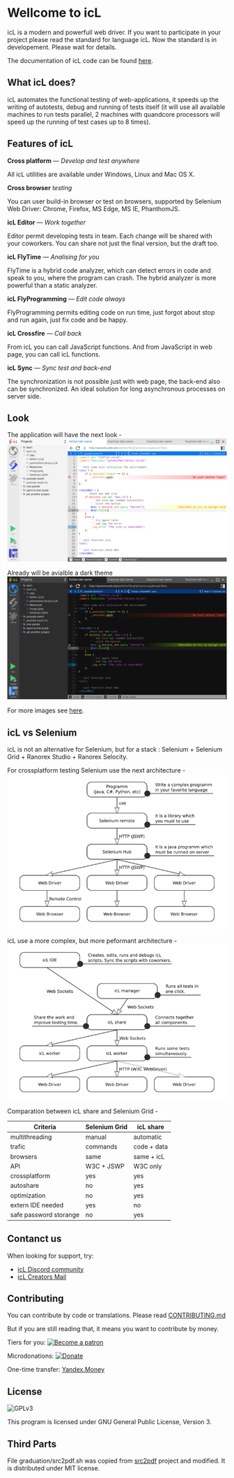 # Wellcome to icL

icL is a modern and powerfull web driver. If you want to participate in your
project please read the standard for language icL. Now the standard is in 
developement. Please wait for details. 

The documentation of icL code can be found 
[here](https://web-testing.gitlab.io/icL/doc/).

## What icL does?

icL automates the functional testing of web-applications, it speeds up the
writing of autotests, debug and running of tests itself (it will use all
available machines to run tests parallel, 2 machines with quandcore processors
will speed up the running of test cases up to 8 times).

## Features of icL

**Cross platform** — *Develop and test anywhere*

All icL utilities are available under Windows, Linux and Mac OS X.

**Cross browser** *testing*

You can user build-in browser or test on browsers, supported by Selenium Web
Driver: Chrome, Firefox, MS Edge, MS IE, PhanthomJS.

**icL Editor** — *Work together*

Editor permit developing tests in team. Each change will be shared with your
coworkers. You can share not just the final version, but the draft too.

**icL FlyTime** — *Analising for you*

FlyTime is a hybrid code analyzer, which can detect errors in code and speak to
you, where the program can crash. The hybrid analyzer is more powerful than a
static analyzer.

**icL FlyProgramming** — *Edit code always*

FlyProgramming permits editing code on run time, just forgot about stop and run
again, just fix code and be happy.

**icL Crossfire** — *Call back*

From icL you can call JavaScript functions. And from JavaScript in web page, you
can call icL functions.

**icL Sync** — *Sync test and back-end*

The synchronization is not possible just with web page, the back-end also can be
synchronized. An ideal solution for long asynchronous processes on server side.

## Look

The application will have the next look -
![Light theme icL](images/light.png)

Already will be avialble a dark theme
![Dark theme icL](images/dark.png)

For more images see [here](layouts/).

## icL vs Selenium

icL is not an alternative for Selenium, but for a stack : Selenium + Selenium 
Grid + Ranorex Studio + Ranorex Selocity. 

For crossplatform testing Selenium use the next architecture - <br>
![Selenium Grid Architecture](images/selenium-grid.png)

icL use a more complex, but more peformant architecture - <br>
![icL share architecture](images/icL-share.png)

Comparation between icL share and Selenium Grid -

|Criteria              |Selenium Grid| icL share |
|----------------------|-------------|-----------|
|multithreading        |manual       |automatic  |
|trafic                |commands     |code + data|
|browsers              |same         |same + icL |
|API                   |W3C + JSWP   |W3C only   |
|crossplatform         |yes          |yes        |
|autoshare             |no           |yes        |
|optimization          |no           |yes        |
|extern IDE needed     |yes          |no         |
|safe password storange|no           |yes        |

## Contanct us

When looking for support, try:

* [icL Discord community](https://discord.gg/VZe8uXv)
* [icL Creators Mail](mailto:icl@vivaldi.net)

## Contributing

You can contribute by code or translations. 
Please read [CONTRIBUTING.md](CONTRIBUTING.md)

But if you are still reading that, it means you want to contribute by money.

Tiers for you:
[![Become a patron](https://c5.patreon.com/external/logo/become_a_patron_button.png)](https://www.patreon.com/icL)

Microdonations:
[![Donate](https://liberapay.com/assets/widgets/donate.svg)](https://liberapay.com/icL/donate)

One-time transfer: [Yandex.Money](https://yasobe.ru/na/icl)

## License

![GPLv3](https://www.gnu.org/graphics/gplv3-127x51.png)

This program is licensed under GNU General Public License, Version 3.

## Third Parts

File graduation/src2pdf.sh was copied from 
[src2pdf](https://github.com/arosspope/src2pdf.git) project and modified. It
is distributed under MIT license.
